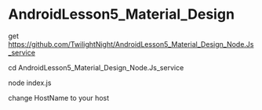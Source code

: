 # AndroidLesson5_Material_Design

get https://github.com/TwilightNight/AndroidLesson5_Material_Design_Node.Js_service

cd AndroidLesson5_Material_Design_Node.Js_service

node index.js

change HostName to your host
